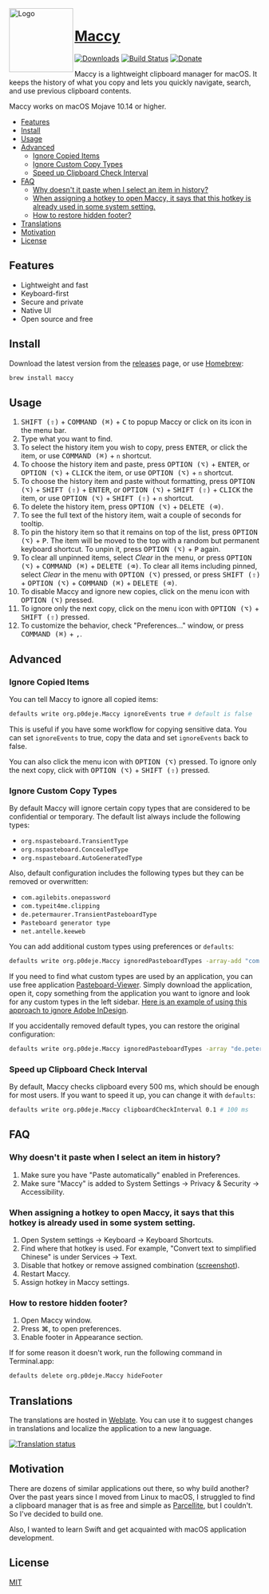 
<img width="128px" src="https://maccy.app/img/maccy/Logo.png" alt="Logo" align="left" />

# [Maccy](https://maccy.app)

[![Downloads](https://img.shields.io/github/downloads/p0deje/Maccy/total.svg)](https://github.com/p0deje/Maccy/releases/latest)
[![Build Status](https://img.shields.io/bitrise/716921b669780314/master?token=3pMiCb5dpFzlO-7jTYtO3Q)](https://app.bitrise.io/app/716921b669780314)
[![Donate](https://img.shields.io/badge/buy%20me%20a%20coffee-donate-yellow.svg)](https://www.buymeacoffee.com/p0deje)

Maccy is a lightweight clipboard manager for macOS. It keeps the history of what you copy
and lets you quickly navigate, search, and use previous clipboard contents.

Maccy works on macOS Mojave 10.14 or higher.

<!-- vim-markdown-toc GFM -->

* [Features](#features)
* [Install](#install)
* [Usage](#usage)
* [Advanced](#advanced)
  * [Ignore Copied Items](#ignore-copied-items)
  * [Ignore Custom Copy Types](#ignore-custom-copy-types)
  * [Speed up Clipboard Check Interval](#speed-up-clipboard-check-interval)
* [FAQ](#faq)
  * [Why doesn't it paste when I select an item in history?](#why-doesnt-it-paste-when-i-select-an-item-in-history)
  * [When assigning a hotkey to open Maccy, it says that this hotkey is already used in some system setting.](#when-assigning-a-hotkey-to-open-maccy-it-says-that-this-hotkey-is-already-used-in-some-system-setting)
  * [How to restore hidden footer?](#how-to-restore-hidden-footer)
* [Translations](#translations)
* [Motivation](#motivation)
* [License](#license)

<!-- vim-markdown-toc -->

## Features

* Lightweight and fast
* Keyboard-first
* Secure and private
* Native UI
* Open source and free

## Install

Download the latest version from the [releases](https://github.com/p0deje/Maccy/releases/latest) page, or use [Homebrew](https://brew.sh/):

```sh
brew install maccy
```

## Usage

1. <kbd>SHIFT (⇧)</kbd> + <kbd>COMMAND (⌘)</kbd> + <kbd>C</kbd> to popup Maccy or click on its icon in the menu bar.
2. Type what you want to find.
3. To select the history item you wish to copy, press <kbd>ENTER</kbd>, or click the item, or use <kbd>COMMAND (⌘)</kbd> + `n` shortcut.
4. To choose the history item and paste, press <kbd>OPTION (⌥)</kbd> + <kbd>ENTER</kbd>, or <kbd>OPTION (⌥)</kbd> + <kbd>CLICK</kbd> the item, or use <kbd>OPTION (⌥)</kbd> + `n` shortcut.
5. To choose the history item and paste without formatting, press <kbd>OPTION (⌥)</kbd> + <kbd>SHIFT (⇧)</kbd> + <kbd>ENTER</kbd>, or <kbd>OPTION (⌥)</kbd> + <kbd>SHIFT (⇧)</kbd> + <kbd>CLICK</kbd> the item, or use <kbd>OPTION (⌥)</kbd> + <kbd>SHIFT (⇧)</kbd> + `n` shortcut.
6. To delete the history item, press <kbd>OPTION (⌥)</kbd> + <kbd>DELETE (⌫)</kbd>.
7. To see the full text of the history item, wait a couple of seconds for tooltip.
8. To pin the history item so that it remains on top of the list, press <kbd>OPTION (⌥)</kbd> + <kbd>P</kbd>. The item will be moved to the top with a random but permanent keyboard shortcut. To unpin it, press <kbd>OPTION (⌥)</kbd> + <kbd>P</kbd> again.
9. To clear all unpinned items, select _Clear_ in the menu, or press <kbd>OPTION (⌥)</kbd> + <kbd>COMMAND (⌘)</kbd> + <kbd>DELETE (⌫)</kbd>. To clear all items including pinned, select _Clear_ in the menu with  <kbd>OPTION (⌥)</kbd> pressed, or press <kbd>SHIFT (⇧)</kbd> + <kbd>OPTION (⌥)</kbd> + <kbd>COMMAND (⌘)</kbd> + <kbd>DELETE (⌫)</kbd>.
10. To disable Maccy and ignore new copies, click on the menu icon with <kbd>OPTION (⌥)</kbd> pressed.
11. To ignore only the next copy, click on the menu icon with <kbd>OPTION (⌥)</kbd> + <kbd>SHIFT (⇧)</kbd> pressed.
12. To customize the behavior, check "Preferences…" window, or press <kbd>COMMAND (⌘)</kbd> + <kbd>,</kbd>.

## Advanced

### Ignore Copied Items

You can tell Maccy to ignore all copied items:

```sh
defaults write org.p0deje.Maccy ignoreEvents true # default is false
```

This is useful if you have some workflow for copying sensitive data. You can set `ignoreEvents` to true, copy the data and set `ignoreEvents` back to false.

You can also click the menu icon with <kbd>OPTION (⌥)</kbd> pressed. To ignore only the next copy, click with <kbd>OPTION (⌥)</kbd> + <kbd>SHIFT (⇧)</kbd> pressed.

### Ignore Custom Copy Types

By default Maccy will ignore certain copy types that are considered to be confidential
or temporary. The default list always include the following types:

* `org.nspasteboard.TransientType`
* `org.nspasteboard.ConcealedType`
* `org.nspasteboard.AutoGeneratedType`

Also, default configuration includes the following types but they can be removed
or overwritten:

* `com.agilebits.onepassword`
* `com.typeit4me.clipping`
* `de.petermaurer.TransientPasteboardType`
* `Pasteboard generator type`
* `net.antelle.keeweb`

You can add additional custom types using preferences or `defaults`:

```sh
defaults write org.p0deje.Maccy ignoredPasteboardTypes -array-add "com.myapp.CustomType"
```

If you need to find what custom types are used by an application, you can use
free application [Pasteboard-Viewer](https://github.com/sindresorhus/Pasteboard-Viewer).
Simply download the application, open it, copy something from the application you
want to ignore and look for any custom types in the left sidebar. [Here is an example
of using this approach to ignore Adobe InDesign](https://github.com/p0deje/Maccy/issues/125).

If you accidentally removed default types, you can restore the original configuration:

```sh
defaults write org.p0deje.Maccy ignoredPasteboardTypes -array "de.petermaurer.TransientPasteboardType" "com.typeit4me.clipping" "Pasteboard generator type" "com.agilebits.onepassword" "net.antelle.keeweb"
```

### Speed up Clipboard Check Interval

By default, Maccy checks clipboard every 500 ms, which should be enough for most users. If you want
to speed it up, you can change it with `defaults`:

```sh
defaults write org.p0deje.Maccy clipboardCheckInterval 0.1 # 100 ms
```

## FAQ

### Why doesn't it paste when I select an item in history?

1. Make sure you have "Paste automatically" enabled in Preferences.
2. Make sure "Maccy" is added to System Settings -> Privacy & Security -> Accessibility.

### When assigning a hotkey to open Maccy, it says that this hotkey is already used in some system setting.

1. Open System settings -> Keyboard -> Keyboard Shortcuts.
2. Find where that hotkey is used. For example, "Convert text to simplified Chinese" is under Services -> Text.
3. Disable that hotkey or remove assigned combination ([screenshot](https://github.com/p0deje/Maccy/assets/576152/446719e6-c3e5-4eb0-95fb-5a811066487f)).
4. Restart Maccy.
5. Assign hotkey in Maccy settings.

### How to restore hidden footer?

1. Open Maccy window.
2. Press ⌘, to open preferences.
3. Enable footer in Appearance section.

If for some reason it doesn't work, run the following command in Terminal.app:

```sh
defaults delete org.p0deje.Maccy hideFooter
```

## Translations

The translations are hosted in [Weblate](https://hosted.weblate.org/engage/maccy/).
You can use it to suggest changes in translations and localize the application to a new language.

[![Translation status](https://hosted.weblate.org/widget/maccy/multi-auto.svg)](https://hosted.weblate.org/engage/maccy/)

## Motivation

There are dozens of similar applications out there, so why build another?
Over the past years since I moved from Linux to macOS, I struggled to find
a clipboard manager that is as free and simple as [Parcellite](http://parcellite.sourceforge.net),
but I couldn't. So I've decided to build one.

Also, I wanted to learn Swift and get acquainted with macOS application development.


## License

[MIT](./LICENSE)

